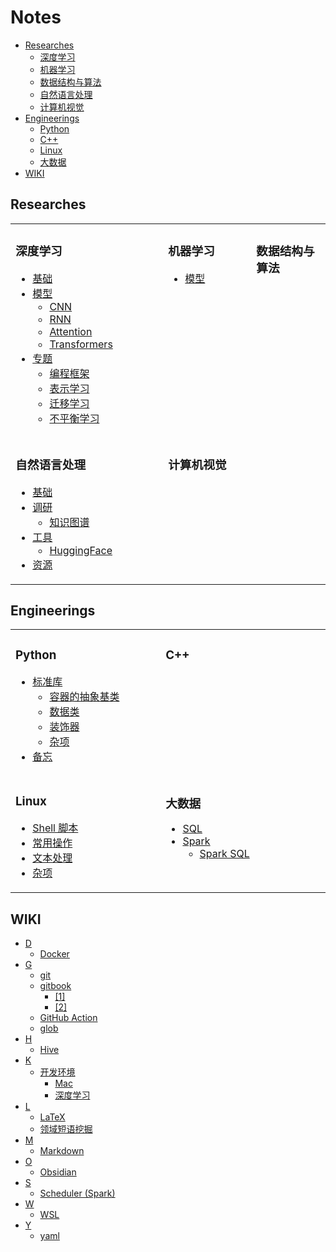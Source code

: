 Notes
===

<!-- TOC -->
- [Researches](#researches)
    - [深度学习](#深度学习)
    - [机器学习](#机器学习)
    - [数据结构与算法](#数据结构与算法)
    - [自然语言处理](#自然语言处理)
    - [计算机视觉](#计算机视觉)
- [Engineerings](#engineerings)
    - [Python](#python)
    - [C++](#c)
    - [Linux](#linux)
    - [大数据](#大数据)
- [WIKI](#wiki)
<!-- TOC -->


<!-- CONTENT -->
## Researches

<table>
<tr>
<td valign="top" width="1000">

### 深度学习
- [基础](010-深度学习.md#基础)
- [模型](010-深度学习.md#模型)
    - [CNN](010-深度学习.md#cnn)
    - [RNN](010-深度学习.md#rnn)
    - [Attention](010-深度学习.md#attention)
    - [Transformers](010-深度学习.md#transformers)
- [专题](010-深度学习.md#专题)
    - [编程框架](010-深度学习.md#编程框架)
    - [表示学习](010-深度学习.md#表示学习)
    - [迁移学习](010-深度学习.md#迁移学习)
    - [不平衡学习](010-深度学习.md#不平衡学习)

</td>
<td valign="top" width="1000">

### 机器学习
- [模型](020-机器学习.md#模型)

</td>
<td valign="top" width="1000">

### 数据结构与算法


</td>
</tr>

<tr></tr>

<tr>
<td valign="top" width="1000">

### 自然语言处理
- [基础](030-自然语言处理.md#基础)
- [调研](030-自然语言处理.md#调研)
    - [知识图谱](030-自然语言处理.md#知识图谱)
- [工具](030-自然语言处理.md#工具)
    - [HuggingFace](030-自然语言处理.md#huggingface)
- [资源](030-自然语言处理.md#资源)

</td>
<td valign="top" width="1000">

### 计算机视觉


</td>
</tr>

</table>


## Engineerings
<table>
<tr>
<td valign="top" width="1000">

### Python
- [标准库](110-Python.md#标准库)
    - [容器的抽象基类](110-Python.md#容器的抽象基类)
    - [数据类](110-Python.md#数据类)
    - [装饰器](110-Python.md#装饰器)
    - [杂项](110-Python.md#杂项)
- [备忘](110-Python.md#备忘)

</td>
<td valign="top" width="1000">

### C++


</td>
</tr>

<tr></tr>

<tr>
<td valign="top" width="1000">

### Linux
- [Shell 脚本](210-Linux.md#shell-脚本)
- [常用操作](210-Linux.md#常用操作)
- [文本处理](210-Linux.md#文本处理)
- [杂项](210-Linux.md#杂项)

</td>
<td valign="top" width="1000">

### 大数据
- [SQL](220-大数据.md#sql)
- [Spark](220-大数据.md#spark)
    - [Spark SQL](220-大数据.md#spark-sql)

</td>
</tr>
</table>


## WIKI
- [D](999-Wiki.md#d)
    - [Docker](999-Wiki.md#docker)
- [G](999-Wiki.md#g)
    - [git](999-Wiki.md#git)
    - [gitbook](999-Wiki.md#gitbook)
        - [[1]](999-Wiki.md#1)
        - [[2]](999-Wiki.md#2)
    - [GitHub Action](999-Wiki.md#github-action)
    - [glob](999-Wiki.md#glob)
- [H](999-Wiki.md#h)
    - [Hive](999-Wiki.md#hive)
- [K](999-Wiki.md#k)
    - [开发环境](999-Wiki.md#开发环境)
        - [Mac](999-Wiki.md#mac)
        - [深度学习](999-Wiki.md#深度学习)
- [L](999-Wiki.md#l)
    - [LaTeX](999-Wiki.md#latex)
    - [领域短语挖掘](999-Wiki.md#领域短语挖掘)
- [M](999-Wiki.md#m)
    - [Markdown](999-Wiki.md#markdown)
- [O](999-Wiki.md#o)
    - [Obsidian](999-Wiki.md#obsidian)
- [S](999-Wiki.md#s)
    - [Scheduler (Spark)](999-Wiki.md#scheduler-spark)
- [W](999-Wiki.md#w)
    - [WSL](999-Wiki.md#wsl)
- [Y](999-Wiki.md#y)
    - [yaml](999-Wiki.md#yaml)
<!-- CONTENT -->
